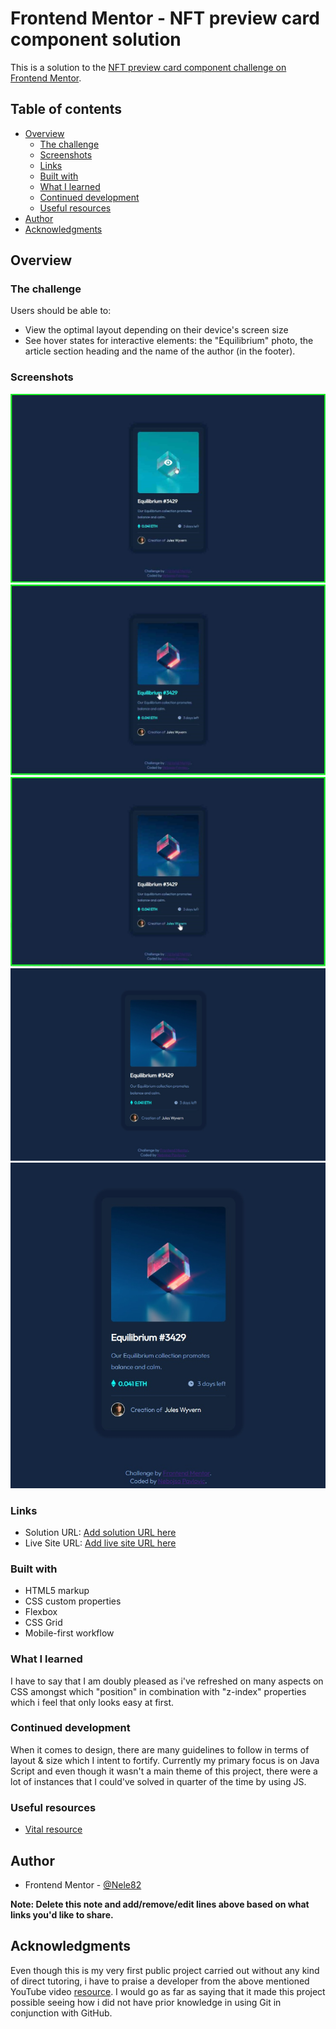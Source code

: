 # Frontend Mentor - NFT preview card component solution

This is a solution to the [NFT preview card component challenge on Frontend Mentor](https://www.frontendmentor.io/challenges/nft-preview-card-component-SbdUL_w0U). 

## Table of contents

- [Overview](#overview)
  - [The challenge](#the-challenge)
  - [Screenshots](#screenshots)
  - [Links](#links)
  - [Built with](#built-with)
  - [What I learned](#what-i-learned)
  - [Continued development](#continued-development)
  - [Useful resources](#useful-resources)
- [Author](#author)
- [Acknowledgments](#acknowledgments)

## Overview

### The challenge

Users should be able to:

- View the optimal layout depending on their device's screen size
- See hover states for interactive elements: the "Equilibrium" photo, the article section heading and the name of the author (in the footer).

### Screenshots

![](./screenshots/active_states_step1.jpg)
![](./screenshots/active_states_step2.jpg)
![](./screenshots/active_states_step3.jpg)
![](./screenshots/width_1440px.jpg)
![](./screenshots/width_375px.jpg)

### Links

- Solution URL: [Add solution URL here](https://github.com/Nele82/NFT-preview-card.git)
- Live Site URL: [Add live site URL here](https://nelenft.netlify.app)


### Built with

- HTML5 markup
- CSS custom properties
- Flexbox
- CSS Grid
- Mobile-first workflow

### What I learned

I have to say that I am doubly pleased as i've refreshed on many aspects on CSS amongst which "position" in combination with "z-index" properties which i feel that only looks easy at first.

### Continued development

When it comes to design, there are many guidelines to follow in terms of layout & size which I intent to fortify. Currently my primary focus is on Java Script and even though it wasn't a main theme of this project, there were a lot of instances that I could've solved in quarter of the time by using JS.

### Useful resources

- [Vital resource](https://www.youtube.com/watch?v=RGOj5yH7evk)

## Author

- Frontend Mentor - [@Nele82](https://www.frontendmentor.io/profile/Nele82)

**Note: Delete this note and add/remove/edit lines above based on what links you'd like to share.**

## Acknowledgments

Even though this is my very first public project carried out without any kind of direct tutoring, i have to praise a developer from the above mentioned YouTube video [resource](#useful-resources). I  would go as far as saying that it made this project possible seeing how i did not have prior knowledge in using Git in conjunction with GitHub.
